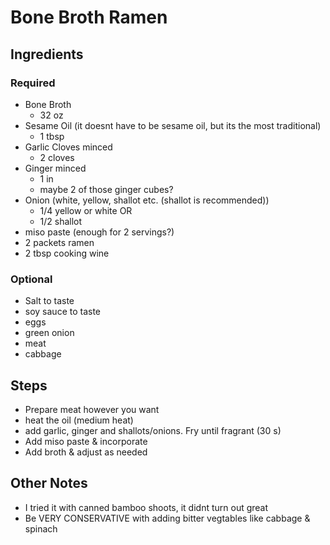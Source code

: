 
# Bone Broth Ramen

## Ingredients

### Required
- Bone Broth
    - 32 oz
- Sesame Oil (it doesnt have to be sesame oil, but its the most traditional)
    - 1 tbsp
- Garlic Cloves minced
    - 2 cloves
- Ginger minced
    - 1 in
    - maybe 2 of those ginger cubes?
- Onion (white, yellow, shallot etc. (shallot is recommended))
    - 1/4 yellow or white
    OR
    - 1/2 shallot
- miso paste (enough for 2 servings?)
- 2 packets ramen
- 2 tbsp cooking wine



### Optional
- Salt to taste
- soy sauce to taste
- eggs
- green onion
- meat
- cabbage


## Steps

- Prepare meat however you want
- heat the oil (medium heat)
- add garlic, ginger and shallots/onions. Fry until fragrant (30 s)
- Add miso paste & incorporate
- Add broth & adjust as needed



## Other Notes
- I tried it with canned bamboo shoots, it didnt turn out great
- Be VERY CONSERVATIVE with adding bitter vegtables like cabbage & spinach